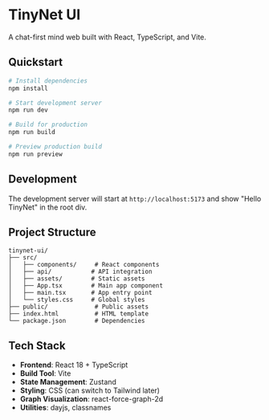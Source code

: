 # TinyNet UI

A chat-first mind web built with React, TypeScript, and Vite.

## Quickstart

```bash
# Install dependencies
npm install

# Start development server
npm run dev

# Build for production
npm run build

# Preview production build
npm run preview
```

## Development

The development server will start at `http://localhost:5173` and show "Hello TinyNet" in the root div.

## Project Structure

```
tinynet-ui/
├── src/
│   ├── components/     # React components
│   ├── api/           # API integration
│   ├── assets/        # Static assets
│   ├── App.tsx        # Main app component
│   ├── main.tsx       # App entry point
│   └── styles.css     # Global styles
├── public/             # Public assets
├── index.html          # HTML template
└── package.json        # Dependencies
```

## Tech Stack

- **Frontend**: React 18 + TypeScript
- **Build Tool**: Vite
- **State Management**: Zustand
- **Styling**: CSS (can switch to Tailwind later)
- **Graph Visualization**: react-force-graph-2d
- **Utilities**: dayjs, classnames
